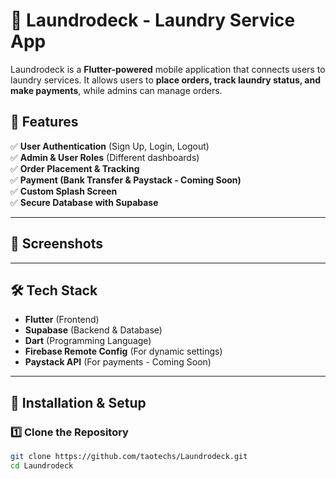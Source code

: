 # 🧼 Laundrodeck - Laundry Service App

Laundrodeck is a **Flutter-powered** mobile application that connects users to laundry services. It allows users to **place orders, track laundry status, and make payments**, while admins can manage orders.

## 🚀 Features
✅ **User Authentication** (Sign Up, Login, Logout)  
✅ **Admin & User Roles** (Different dashboards)  
✅ **Order Placement & Tracking**  
✅ **Payment (Bank Transfer & Paystack - Coming Soon)**  
✅ **Custom Splash Screen**  
✅ **Secure Database with Supabase**  

---

## 📱 Screenshots
<!-- Uncomment & Replace with actual screenshots when available -->
<!-- ![Splash Screen](screenshots/splash_screen.png) -->
<!-- ![Home Screen](screenshots/home_screen.png) -->

---

## 🛠 Tech Stack
- **Flutter** (Frontend)
- **Supabase** (Backend & Database)
- **Dart** (Programming Language)
- **Firebase Remote Config** (For dynamic settings)
- **Paystack API** (For payments - Coming Soon)

---

## 🔧 Installation & Setup

### **1️⃣ Clone the Repository**
```sh
git clone https://github.com/taotechs/Laundrodeck.git
cd Laundrodeck
